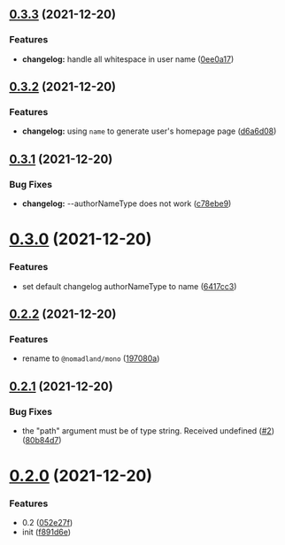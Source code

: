 ## [0.3.3](https://github.com/ulivz/mono/compare/v0.3.2...v0.3.3) (2021-12-20)


### Features

* **changelog:** handle all whitespace in user name ([0ee0a17](https://github.com/ulivz/mono/commit/0ee0a175bbfa1c79decd7c3d277b967c89d19723))



## [0.3.2](https://github.com/ulivz/mono/compare/v0.3.1...v0.3.2) (2021-12-20)


### Features

* **changelog:** using `name` to generate user's homepage page ([d6a6d08](https://github.com/ulivz/mono/commit/d6a6d080e252fcd70272424ff2652bc00b86e07d))



## [0.3.1](https://github.com/ulivz/mono/compare/v0.3.0...v0.3.1) (2021-12-20)


### Bug Fixes

* **changelog:** --authorNameType does not work ([c78ebe9](https://github.com/ulivz/mono/commit/c78ebe93614ae46de578bb0a0de155f5d97d19c9))



# [0.3.0](https://github.com/ulivz/mono/compare/v0.2.2...v0.3.0) (2021-12-20)


### Features

* set default changelog authorNameType to name ([6417cc3](https://github.com/ulivz/mono/commit/6417cc3a711962c154bbe70dfab1b76196807c6a))



## [0.2.2](https://github.com/ulivz/mono/compare/v0.2.1...v0.2.2) (2021-12-20)


### Features

* rename to `@nomadland/mono` ([197080a](https://github.com/ulivz/mono/commit/197080ace46bf48fc36e5253610a17a06d87eafe))



## [0.2.1](https://github.com/speedy-js/mono/compare/v0.2.0...v0.2.1) (2021-12-20)


### Bug Fixes

* the "path" argument must be of type string. Received undefined ([#2](https://github.com/speedy-js/mono/issues/2)) ([80b84d7](https://github.com/speedy-js/mono/commit/80b84d722b53ea8f182814ba871c94d89c8e251e))



# [0.2.0](https://github.com/speedy-js/mono/compare/f891d6e12265eb12454fedc0d6b43a5b1846744c...v0.2.0) (2021-12-20)


### Features

* 0.2 ([052e27f](https://github.com/speedy-js/mono/commit/052e27f6480b91ef539fb73d61bb05c8ffab1045))
* init ([f891d6e](https://github.com/speedy-js/mono/commit/f891d6e12265eb12454fedc0d6b43a5b1846744c))


